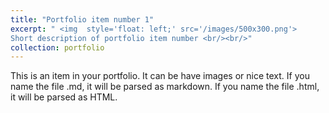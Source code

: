 ```yaml
---
title: "Portfolio item number 1"
excerpt: " <img  style='float: left;' src='/images/500x300.png'> 
Short description of portfolio item number <br/><br/>"
collection: portfolio
---
```


This is an item in your portfolio. It can be have images or nice text. If you name the file .md, it will be parsed as markdown. If you name the file .html, it will be parsed as HTML. 
<!-- <img style="float: left;" src='/images/500x300.png'> -->

<!-- Continue markdown text... -->